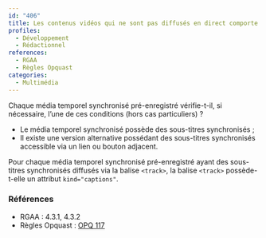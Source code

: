 ```yaml
---
id: "406"
title: Les contenus vidéos qui ne sont pas diffusés en direct comporte un sous-titrage ; l’élément track, s’il est utilisé, a un attribut kind="captions".
profiles:
  - Développement
  - Rédactionnel
references:
  - RGAA
  - Règles Opquast
categories:
  - Multimédia
---
```


Chaque média temporel synchronisé pré-enregistré vérifie-t-il, si nécessaire, l’une de ces conditions (hors cas particuliers) ?
* Le média temporel synchronisé possède des sous-titres synchronisés ;
* Il existe une version alternative possédant des sous-titres synchronisés accessible via un lien ou bouton adjacent.

Pour chaque média temporel synchronisé pré-enregistré ayant des sous-titres synchronisés diffusés via la balise `<track>`, la balise `<track>` possède-t-elle un attribut `kind="captions"`.


### Références

*   RGAA : 4.3.1, 4.3.2
*   Règles Opquast :  [OPQ 117](https://checklists.opquast.com/fr/assurance-qualite-web/les-videos-comportent-des-sous-titres-synchronises)